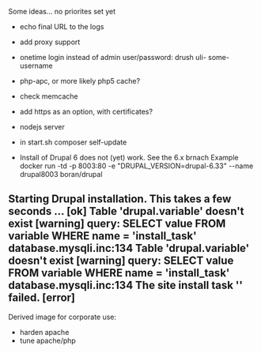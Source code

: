 

Some ideas... no priorites set yet

- echo final URL to the logs
- add proxy support
- onetime login instead of admin user/password: drush uli- some-username
- php-apc, or more likely php5 cache?
- check memcache
- add https as an option, with certificates?
- nodejs server
- in start.sh
  composer self-update

- Install of Drupal 6 does not (yet) work. See the 6.x brnach
Example
docker run -td -p 8003:80 -e "DRUPAL_VERSION=drupal-6.33" --name drupal8003  boran/drupal

Starting Drupal installation. This takes a few seconds ...           [ok]
Table &#039;drupal.variable&#039; doesn&#039;t exist                 [warning]
query: SELECT value FROM variable WHERE name =
&#039;install_task&#039; database.mysqli.inc:134
Table &#039;drupal.variable&#039; doesn&#039;t exist                 [warning]
query: SELECT value FROM variable WHERE name =
&#039;install_task&#039; database.mysqli.inc:134
The site install task '' failed.                                     [error]
----------------

Derived image for corporate use:
- harden apache
- tune apache/php

